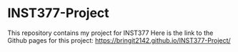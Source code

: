 # INST377-Project
This repository contains my project for INST377
Here is the link to the Github pages for this project: https://bringit2142.github.io/INST377-Project/
